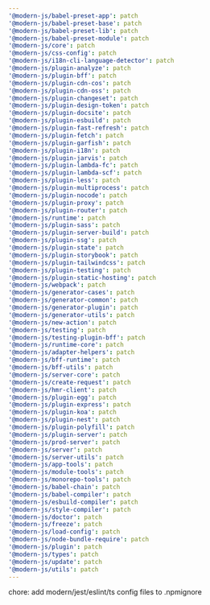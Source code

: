 ```yaml
---
'@modern-js/babel-preset-app': patch
'@modern-js/babel-preset-base': patch
'@modern-js/babel-preset-lib': patch
'@modern-js/babel-preset-module': patch
'@modern-js/core': patch
'@modern-js/css-config': patch
'@modern-js/i18n-cli-language-detector': patch
'@modern-js/plugin-analyze': patch
'@modern-js/plugin-bff': patch
'@modern-js/plugin-cdn-cos': patch
'@modern-js/plugin-cdn-oss': patch
'@modern-js/plugin-changeset': patch
'@modern-js/plugin-design-token': patch
'@modern-js/plugin-docsite': patch
'@modern-js/plugin-esbuild': patch
'@modern-js/plugin-fast-refresh': patch
'@modern-js/plugin-fetch': patch
'@modern-js/plugin-garfish': patch
'@modern-js/plugin-i18n': patch
'@modern-js/plugin-jarvis': patch
'@modern-js/plugin-lambda-fc': patch
'@modern-js/plugin-lambda-scf': patch
'@modern-js/plugin-less': patch
'@modern-js/plugin-multiprocess': patch
'@modern-js/plugin-nocode': patch
'@modern-js/plugin-proxy': patch
'@modern-js/plugin-router': patch
'@modern-js/runtime': patch
'@modern-js/plugin-sass': patch
'@modern-js/plugin-server-build': patch
'@modern-js/plugin-ssg': patch
'@modern-js/plugin-state': patch
'@modern-js/plugin-storybook': patch
'@modern-js/plugin-tailwindcss': patch
'@modern-js/plugin-testing': patch
'@modern-js/plugin-static-hosting': patch
'@modern-js/webpack': patch
'@modern-js/generator-cases': patch
'@modern-js/generator-common': patch
'@modern-js/generator-plugin': patch
'@modern-js/generator-utils': patch
'@modern-js/new-action': patch
'@modern-js/testing': patch
'@modern-js/testing-plugin-bff': patch
'@modern-js/runtime-core': patch
'@modern-js/adapter-helpers': patch
'@modern-js/bff-runtime': patch
'@modern-js/bff-utils': patch
'@modern-js/server-core': patch
'@modern-js/create-request': patch
'@modern-js/hmr-client': patch
'@modern-js/plugin-egg': patch
'@modern-js/plugin-express': patch
'@modern-js/plugin-koa': patch
'@modern-js/plugin-nest': patch
'@modern-js/plugin-polyfill': patch
'@modern-js/plugin-server': patch
'@modern-js/prod-server': patch
'@modern-js/server': patch
'@modern-js/server-utils': patch
'@modern-js/app-tools': patch
'@modern-js/module-tools': patch
'@modern-js/monorepo-tools': patch
'@modern-js/babel-chain': patch
'@modern-js/babel-compiler': patch
'@modern-js/esbuild-compiler': patch
'@modern-js/style-compiler': patch
'@modern-js/doctor': patch
'@modern-js/freeze': patch
'@modern-js/load-config': patch
'@modern-js/node-bundle-require': patch
'@modern-js/plugin': patch
'@modern-js/types': patch
'@modern-js/update': patch
'@modern-js/utils': patch
---
```


chore: add modern/jest/eslint/ts config files to .npmignore

